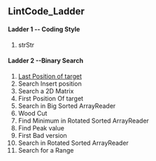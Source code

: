 ## LintCode_Ladder

#### Ladder 1 -- Coding Style

1. strStr

#### Ladder 2 --Binary Search

1. [Last Position of target](Binary_Search/L2.1_Last_Position_of_Target.py)
2. Search Insert position
3. Search a 2D Matrix
4. First Position Of target
5. Search in Big Sorted ArrayReader
6. Wood Cut
7. Find Minimum in Rotated Sorted ArrayReader
8. Find Peak value
9. First Bad version
10. Search in Rotated Sorted ArrayReader
11. Search for a Range
